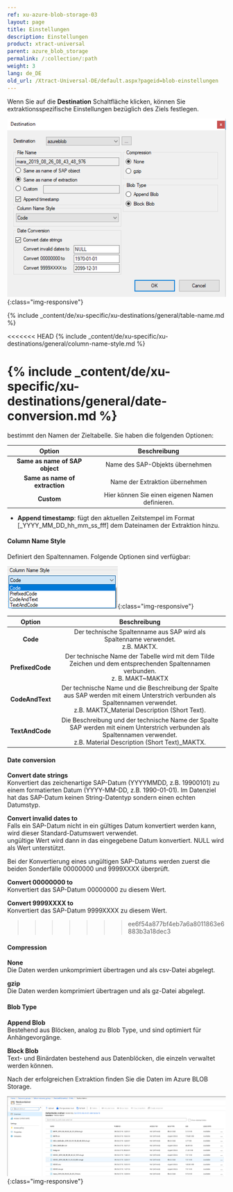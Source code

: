 ```yaml
---
ref: xu-azure-blob-storage-03
layout: page
title: Einstellungen
description: Einstellungen
product: xtract-universal
parent: azure_blob_storage
permalink: /:collection/:path
weight: 3
lang: de_DE
old_url: /Xtract-Universal-DE/default.aspx?pageid=blob-einstellungen
---
```


Wenn Sie auf die **Destination** Schaltfläche klicken, können Sie extraktionsspezifische Einstellungen bezüglich des Ziels festlegen.

![xu-azure-blob-con-03](/img/content/xu-azure-blob-con-03.png){:class="img-responsive"}

{% include _content/de/xu-specific/xu-destinations/general/table-name.md %}

<<<<<<< HEAD
{% include _content/de/xu-specific/xu-destinations/general/column-name-style.md %}

{% include _content/de/xu-specific/xu-destinations/general/date-conversion.md %}
=======
bestimmt den Namen der Zieltabelle. Sie haben die folgenden Optionen:

|Option|Beschreibung|
|:---:|:---:|
|**Same as name of SAP object**| Name des SAP-Objekts übernehmen|
|**Same as name of extraction**| Name der Extraktion übernehmen|
|**Custom** | Hier können Sie einen eigenen Namen definieren.|

- **Append timestamp**: fügt den aktuellen Zeitstempel im Format [_YYYY_MM_DD_hh_mm_ss_fff] dem Dateinamen der Extraktion hinzu.

#### Column Name Style

Definiert den Spaltennamen. Folgende Optionen sind verfügbar: 

![Ex-Spec-Settings-Makt-ColumnName](/img/content/column_name_style_options.png){:class="img-responsive"}

|Option|Beschreibung|
|:---:|:---:|
|**Code**|Der technische Spaltenname aus SAP wird als Spaltenname verwendet.<br> z.B. MAKTX.
|**PrefixedCode**| Der technische Name der Tabelle wird mit dem Tilde Zeichen und dem entsprechenden Spaltennamen verbunden. <br>z. B. MAKT~MAKTX|
|**CodeAndText**|Der technische Name und die Beschreibung der Spalte aus SAP werden mit einem Unterstrich verbunden als Spaltennamen verwendet.<br>z.B. MAKTX_Material Description (Short Text).|
|**TextAndCode**|Die Beschreibung und der technische Name der Spalte SAP werden mit einem Unterstrich verbunden als Spaltennamen verwendet.<br> z.B. Material Description (Short Text)_MAKTX.|

#### Date conversion

**Convert date strings**<br>
Konvertiert das zeichenartige SAP-Datum (YYYYMMDD, z.B. 19900101) zu einem formatierten Datum (YYYY-MM-DD, z.B. 1990-01-01). Im Datenziel hat das SAP-Datum keinen String-Datentyp sondern einen echten Datumstyp.

**Convert invalid dates to**<br>
Falls ein SAP-Datum nicht in ein gültiges Datum konvertiert werden kann, wird dieser Standard-Datumswert verwendet.<br>
ungültige Wert wird dann in das eingegebene Datum konvertiert. NULL wird als Wert unterstützt.

Bei der Konvertierung eines ungültigen SAP-Datums werden zuerst die beiden Sonderfälle 00000000 und 9999XXXX überprüft.

**Convert 00000000 to**<br>
Konvertiert das SAP-Datum 00000000 zu diesem Wert.

**Convert 9999XXXX to**<br>
Konvertiert das SAP-Datum 9999XXXX zu diesem Wert.
>>>>>>> ee6f54a877bf4eb7a6a8011863e6883b3a18dec3

#### Compression

**None**<br>
Die Daten werden unkomprimiert übertragen und als csv-Datei abgelegt.

**gzip**<br>
Die Daten werden komprimiert übertragen und  als gz-Datei abgelegt. 

#### Blob Type

**Append Blob**<br>
Bestehend aus Blöcken, analog zu Blob Type, und sind optimiert für Anhängevorgänge.

**Block Blob**<br>
Text- und Binärdaten bestehend aus Datenblöcken, die einzeln verwaltet werden können.



Nach der erfolgreichen Extraktion finden Sie die Daten im Azure BLOB Storage.

![azure-blob-file-gz](/img/content/azure-blob-file-gz.png){:class="img-responsive"}

